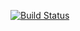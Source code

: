 [![Build Status](https://travis-ci.com/edmuntremmy/garage2.svg?branch=main)](https://travis-ci.com/edmuntremmy/garage2)
